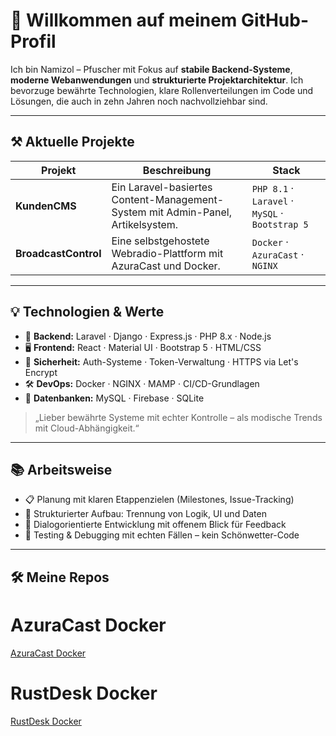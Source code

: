 # 👋 Willkommen auf meinem GitHub-Profil

Ich bin Namizol – Pfuscher mit Fokus auf **stabile Backend-Systeme**, **moderne Webanwendungen** und **strukturierte Projektarchitektur**. Ich bevorzuge bewährte Technologien, klare Rollenverteilungen im Code und Lösungen, die auch in zehn Jahren noch nachvollziehbar sind.

---

## ⚒️ Aktuelle Projekte

| Projekt | Beschreibung | Stack |
|--------|--------------|-------|
| **KundenCMS** | Ein Laravel-basiertes Content-Management-System mit Admin-Panel, Artikelsystem. | `PHP 8.1` · `Laravel` · `MySQL` · `Bootstrap 5` |
| **BroadcastControl** | Eine selbstgehostete Webradio-Plattform mit AzuraCast und Docker. | `Docker` · `AzuraCast` · `NGINX` |

---

## 💡 Technologien & Werte

- 🧱 **Backend:** Laravel · Django · Express.js · PHP 8.x · Node.js
- 🖥️ **Frontend:** React · Material UI · Bootstrap 5 · HTML/CSS
- 🔐 **Sicherheit:** Auth-Systeme · Token-Verwaltung · HTTPS via Let's Encrypt
- 🛠️ **DevOps:** Docker · NGINX · MAMP · CI/CD-Grundlagen
- 💾 **Datenbanken:** MySQL · Firebase · SQLite

> „Lieber bewährte Systeme mit echter Kontrolle – als modische Trends mit Cloud-Abhängigkeit.“

---

## 📚 Arbeitsweise

- 📋 Planung mit klaren Etappenzielen (Milestones, Issue-Tracking)
- 🧭 Strukturierter Aufbau: Trennung von Logik, UI und Daten
- 💬 Dialogorientierte Entwicklung mit offenem Blick für Feedback
- 🧪 Testing & Debugging mit echten Fällen – kein Schönwetter-Code

---

## 🛠️ Meine Repos


# AzuraCast Docker
[AzuraCast Docker](https://github.com/Namizol/azuracast_docker)

# RustDesk Docker
[RustDesk Docker](https://github.com/Namizol/rustdeskt_docker)

